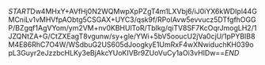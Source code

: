$START$Dw4MHxY+AVfHj0N2WQMwpXpPZgT4m1LXVbj6/iJ0iYX6kWDIpl44GMCniLv1vMHVfpAObtg5CSGAX+UYC3/qsk9f/RPoIAvw5evvucz5DTfgfhOGGP/BZgqf1AgVYom/ym2VM+nv0KBHUlToR/Tblkg/qiTV8SF7KcOqrJmogLH2/1JZQNtZA+G/CtZXEagT8vgunw/sy+gle/YWi+5bV5ooucU2jVa0cjU/1pPYBIB8M4E86RhC7O4W/WSdbuG2US605dJoogkyE1UmRxF4wXNwiduchKH039opL3Guyr2eJzzbcHLKy3eBjAkcYUoKIVBr9ZUoVuCy1aOi3vHIDw==$END$